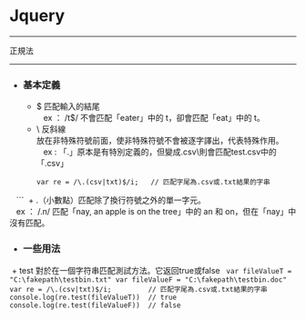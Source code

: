 # Jquery
*****
正規法  
*****
+ ### 基本定義  
  + $ 匹配輸入的結尾  
    ex ： /t$/ 不會匹配「eater」中的 t，卻會匹配「eat」中的 t。  
  + \ 反斜線  
    放在非特殊符號前面，使非特殊符號不會被逐字譯出，代表特殊作用。  
    ex : 「.」原本是有特別定義的，但變成\.csv\則會匹配test.csv中的「.csv」  
    ```
    var re = /\.(csv|txt)$/i;   // 匹配字尾為.csv或.txt結果的字串
    ```
  + .（小數點）匹配除了換行符號之外的單一字元。  
    ex ： /.n/ 匹配「nay, an apple is on the tree」中的 an 和 on，但在「nay」中沒有匹配。  

+ ### 一些用法
  + test
    對於在一個字符串匹配測試方法。它返回true或false
    ```
    var fileValueT = "C:\fakepath\testbin.txt"
    var fileValueF = "C:\fakepath\testbin.doc"
    var re = /\.(csv|txt)$/i;         // 匹配字尾為.csv或.txt結果的字串
    console.log(re.test(fileValueT))  // true
    console.log(re.test(fileValueF))  // false
    ```
